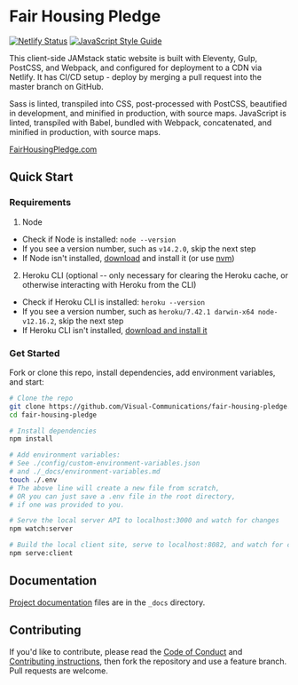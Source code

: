# Fair Housing Pledge

[![Netlify Status][netlify-deploy-badge]][netlify-deploys] [![JavaScript Style Guide][standard-badge]][standard]

This client-side JAMstack static website is built with Eleventy, Gulp, PostCSS, and Webpack, and configured for deployment to a CDN via Netlify. It has CI/CD setup - deploy by merging a pull request into the master branch on GitHub.

Sass is linted, transpiled into CSS, post-processed with PostCSS, beautified in development, and minified in production, with source maps. JavaScript is linted, transpiled with Babel, bundled with Webpack, concatenated, and minified in production, with source maps.

[FairHousingPledge.com][fhp]

## Quick Start

### Requirements

1. Node
  - Check if Node is installed: `node --version`
  - If you see a version number, such as `v14.2.0`, skip the next step
  - If Node isn't installed, [download][node-download] and install it (or use [nvm][nvm])
2. Heroku CLI (optional -- only necessary for clearing the Heroku cache, or otherwise interacting with Heroku from the CLI)
  - Check if Heroku CLI is installed: `heroku --version`
  - If you see a version number, such as `heroku/7.42.1 darwin-x64 node-v12.16.2`, skip the next step
  - If Heroku CLI isn't installed, [download and install it][heroku-cli-install]

### Get Started

Fork or clone this repo, install dependencies, add environment variables, and start:

```bash
# Clone the repo
git clone https://github.com/Visual-Communications/fair-housing-pledge.git
cd fair-housing-pledge

# Install dependencies
npm install

# Add environment variables:
# See ./config/custom-environment-variables.json
# and ./_docs/environment-variables.md
touch ./.env
# The above line will create a new file from scratch,
# OR you can just save a .env file in the root directory,
# if one was provided to you.

# Serve the local server API to localhost:3000 and watch for changes
npm watch:server

# Build the local client site, serve to localhost:8082, and watch for changes
npm serve:client
```

## Documentation

[Project documentation][docs] files are in the `_docs` directory.

## Contributing

If you'd like to contribute, please read the [Code of Conduct][code-of-conduct] and [Contributing instructions][contributing], then fork the repository and use a feature branch. Pull requests are welcome.

[netlify-deploy-badge]: https://api.netlify.com/api/v1/badges/9b22265d-afa2-4e77-8e93-359f0d025d93/deploy-status
[netlify-deploys]: https://app.netlify.com/sites/fairhousingpledge/deploys
[standard-badge]: https://img.shields.io/badge/code_style-standard-brightgreen.svg
[standard]: https://standardjs.com
[fhp]: https://fairhousingpledge.com/
[node-download]: https://nodejs.org/en/download/
[nvm]: https://github.com/nvm-sh/nvm
[heroku-cli-install]: https://devcenter.heroku.com/articles/heroku-cli#download-and-install
[docs]: _docs/
[code-of-conduct]: blob/master/CODE_OF_CONDUCT.md
[contributing]: blob/master/CONTRIBUTING.md
